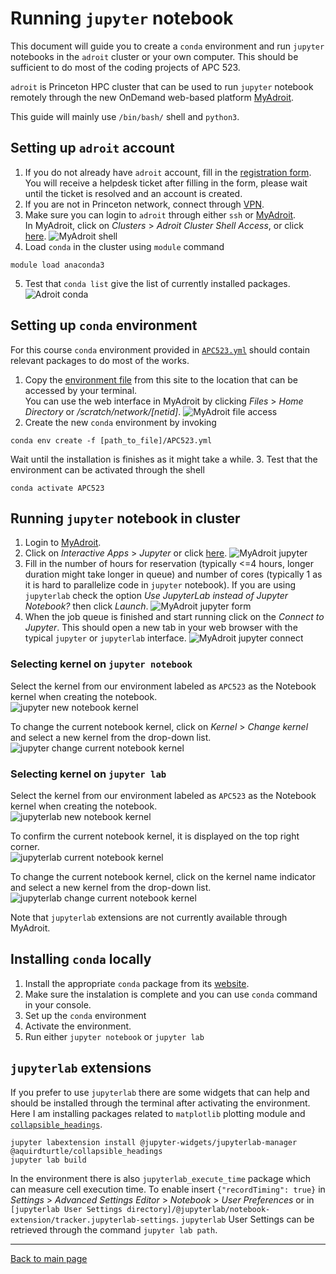 # Running `jupyter` notebook

This document will guide you to create a `conda` environment and run `jupyter` notebooks in the `adroit` cluster or your own computer. This should be sufficient to do most of the coding projects of APC 523.

`adroit` is Princeton HPC cluster that can be used to run `jupyter` notebook remotely through the new OnDemand web-based platform [MyAdroit](https://myadroit.princeton.edu/).

This guide will mainly use `/bin/bash/` shell and `python3`.

## Setting up `adroit` account
1. If you do not already have `adroit` account, fill in the [registration form](https://forms.rc.princeton.edu/registration/?q=adroit).\
You will receive a helpdesk ticket after filling in the form, please wait until the ticket is resolved and an account is created.
2. If you are not in Princeton network, connect through [VPN](https://informationsecurity.princeton.edu/connecting-to-princeton-n).
3. Make sure you can login to `adroit` through either `ssh` or [MyAdroit](https://myadroit.princeton.edu/).\
In MyAdroit, click on *Clusters* > *Adroit Cluster Shell Access*, or click [here](https://myadroit.princeton.edu/pun/sys/shell/ssh/adroit).
![MyAdroit shell](myadroit_console.png)
4. Load `conda` in the cluster using `module` command
```
module load anaconda3
```
5. Test that `conda list` give the list of currently installed packages.
![Adroit `conda`](adroit_conda.png)

## Setting up `conda` environment
For this course `conda` environment provided in [`APC523.yml`](APC523.yml) should contain relevant packages to do most of the works.

1. Copy the [environment file](APC523.yml) from this site to the location that can be accessed by your terminal.\
You can use the web interface in MyAdroit by clicking *Files* > *Home Directory* or */scratch/network/[netid]*.
![MyAdroit file access](myadroit_files.png)
2. Create the new `conda` environment by invoking
```
conda env create -f [path_to_file]/APC523.yml
```
Wait until the installation is finishes as it might take a while.
3. Test that the environment can be activated through the shell
```
conda activate APC523
```

## Running `jupyter` notebook in cluster
1. Login to [MyAdroit](https://myadroit.princeton.edu/).
2. Click on *Interactive Apps* > *Jupyter* or click [here](https://myadroit.princeton.edu/pun/sys/dashboard/batch_connect/sys/jupyter/session_contexts/new).
![MyAdroit `jupyter`](myadroit_jupyter.png)
3. Fill in the number of hours for reservation (typically <=4 hours, longer duration might take longer in queue) and number of cores (typically 1 as it is hard to parallelize code in `jupyter` notebook). If you are using `jupyterlab` check the option *Use JupyterLab instead of Jupyter Notebook?* then click *Launch*.
![MyAdroit `jupyter` form](myadroit_jupyter_form.png)
4. When the job queue is finished and start running click on the *Connect to Jupyter*. This should open a new tab in your web browser with the typical `jupyter` or `jupyterlab` interface.
![MyAdroit `jupyter` connect](myadroit_jupyter_connect.png)

### Selecting kernel on `jupyter notebook`
Select the kernel from our environment labeled as `APC523` as the Notebook kernel when creating the notebook.\
![`jupyter` new notebook kernel](jupyter_kernel.png)

To change the current notebook kernel, click on *Kernel* > *Change kernel* and select a new kernel from the drop-down list.\
![`jupyter` change current notebook kernel](jupyter_change_kernel.png)

### Selecting kernel on `jupyter lab`
Select the kernel from our environment labeled as `APC523` as the Notebook kernel when creating the notebook.\
![`jupyterlab` new notebook kernel](jupyterlab_kernel.png)

To confirm the current notebook kernel, it is displayed on the top right corner.\
![`jupyterlab` current notebook kernel](jupyterlab_kernel_conf.png)

To change the current notebook kernel, click on the kernel name indicator and select a new kernel from the drop-down list.\
![`jupyterlab` change current notebook kernel](jupyterlab_change_kernel.png)

Note that `jupyterlab` extensions are not currently available through MyAdroit.

## Installing `conda` locally
1. Install the appropriate `conda` package from its [website](https://www.anaconda.com/products/individual).
2. Make sure the instalation is complete and you can use `conda` command in your console.
3. Set up the `conda` environment
4. Activate the environment.
5. Run either `jupyter notebook` or `jupyter lab`

## `jupyterlab` extensions
If you prefer to use `jupyterlab` there are some widgets that can help and should be installed through the terminal after activating the environment. Here I am installing packages related to `matplotlib` plotting module and [`collapsible_headings`](https://github.com/aquirdTurtle/Collapsible_Headings).
```
jupyter labextension install @jupyter-widgets/jupyterlab-manager @aquirdturtle/collapsible_headings
jupyter lab build
```
In the environment there is also `jupyterlab_execute_time` package which can measure cell execution time. To enable insert `{"recordTiming": true}` in *Settings* > *Advanced Settings Editor* > *Notebook* > *User Preferences* or in `[jupyterlab User Settings directory]/@jupyterlab/notebook-extension/tracker.jupyterlab-settings`. `jupyterlab` User Settings can be retrieved through the command `jupyter lab path`.

----
[Back to main page](../index.md)
